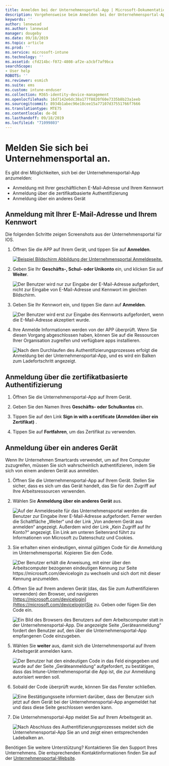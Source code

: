 ```yaml
---
title: Anmelden bei der Unternehmensportal-App | Microsoft-Dokumentation
description: Vorgehensweise beim Anmelden bei der Unternehmensportal-App auf verschiedenen Plattformen.
keywords: ''
author: lenewsad
ms.author: lanewsad
manager: dougeby
ms.date: 09/18/2019
ms.topic: article
ms.prod: ''
ms.service: microsoft-intune
ms.technology: ''
ms.assetid: cfd214bc-f072-4808-af2e-a3cbf7af9bca
searchScope:
- User help
ROBOTS: ''
ms.reviewer: esmich
ms.suite: ems
ms.custom: intune-enduser
ms.collection: M365-identity-device-management
ms.openlocfilehash: 16d7142e6dc38a177f8820f60e7335b8b23a1eeb
ms.sourcegitcommit: 8934b1abec96e18cee15a77107d37551766f7666
ms.translationtype: MTE75
ms.contentlocale: de-DE
ms.lasthandoff: 09/18/2019
ms.locfileid: "71099803"
---
```

# <a name="sign-in-to-company-portal"></a>Melden Sie sich bei Unternehmensportal an.  

Es gibt drei Möglichkeiten, sich bei der Unternehmensportal-App anzumelden:

* Anmeldung mit Ihrer geschäftlichen E-Mail-Adresse und Ihrem Kennwort  
* Anmeldung über die zertifikatbasierte Authentifizierung  
* Anmeldung über ein anderes Gerät    


## <a name="sign-in-with-your-email-address-and-password"></a>Anmeldung mit Ihrer E-Mail-Adresse und Ihrem Kennwort
Die folgenden Schritte zeigen Screenshots aus der Unternehmensportal für IOS.  

1. Öffnen Sie die APP auf Ihrem Gerät, und tippen Sie auf **Anmelden**.  

   [![Beispiel Bildschirm Abbildung der Unternehmensportal Anmeldeseite. ](/intune-user-help/media/intune-ios-cp-signin-1908.png)](/intune-user-help/media/intune-ios-cp-signin-lightbox-1908.png#lightbox)  


2. Geben Sie Ihr **Geschäfts-, Schul- oder Unikonto** ein, und klicken Sie auf **Weiter**.

   ![Der Benutzer wird nur zur Eingabe der E-Mail-Adresse aufgefordert, nicht zur Eingabe von E-Mail-Adresse und Kennwort im gleichen Bildschirm.](/intune-user-help/media/cp_ios_aad_signin_after_1804_002.png)

3. Geben Sie Ihr Kennwort ein, und tippen Sie dann auf **Anmelden**.

   ![Der Benutzer wird erst zur Eingabe des Kennworts aufgefordert, wenn die E-Mail-Adresse akzeptiert wurde.](/intune-user-help/media/cp_ios_aad_signin_after_1804_003.png)

4. Ihre Anmelde Informationen werden von der APP überprüft. Wenn Sie diesen Vorgang abgeschlossen haben, können Sie auf die Ressourcen Ihrer Organisation zugreifen und verfügbare apps installieren.  

   ![Nach dem Durchlaufen des Authentifizierungsprozesses erfolgt die Anmeldung bei der Unternehmensportal-App, und es wird ein Balken zum Ladefortschritt angezeigt.](/intune-user-help/media/cp_ios_aad_signin_after_1804_004.png)

## <a name="sign-in-with-certificate-based-authentication"></a>Anmeldung über die zertifikatbasierte Authentifizierung

1. Öffnen Sie die Unternehmensportal-App auf Ihrem Gerät.  

2. Geben Sie den Namen Ihres **Geschäfts- oder Schulkontos** ein.  

3. Tippen Sie auf den Link **Sign in with a certificate (Anmelden über ein Zertifikat)** .  

4. Tippen Sie auf **Fortfahren**, um das Zertifikat zu verwenden.  

## <a name="sign-in-from-another-device"></a>Anmeldung über ein anderes Gerät

Wenn Ihr Unternehmen Smartcards verwendet, um auf Ihre Computer zuzugreifen, müssen Sie sich wahrscheinlich authentifizieren, indem Sie sich von einem anderen Gerät aus anmelden.  

1. Öffnen Sie die Unternehmensportal-App auf Ihrem Gerät. Stellen Sie sicher, dass es sich um das Gerät handelt, das Sie für den Zugriff auf Ihre Arbeitsressourcen verwenden.       

1. Wählen Sie **Anmeldung über ein anderes Gerät** aus.  

   ![Auf der Anmeldeseite für das Unternehmensportal werden die Benutzer zur Eingabe ihrer E-Mail-Adresse aufgefordert.  Ferner werden die Schaltfläche „Weiter“ und der Link „Von anderem Gerät aus anmelden“ angezeigt. Außerdem wird der Link „Kein Zugriff auf Ihr Konto?“ angezeigt. Ein Link am unteren Seitenrand führt zu Informationen von Microsoft zu Datenschutz und Cookies.](/intune-user-help/media/cp_ios_aad_signin_after_1804_005.png)

2. Sie erhalten einen eindeutigen, einmal gültigen Code für die Anmeldung im Unternehmensportal. Kopieren Sie den Code.

   ![Der Benutzer erhält die Anweisung, mit einer über den Arbeitscomputer bezogenen eindeutigen Kennung zur Seite https://microsoft.com/devicelogin zu wechseln und sich dort mit dieser Kennung anzumelden.](/intune-user-help/media/cp_ios_aad_signin_after_1804_006.png)

3. Öffnen Sie auf Ihrem anderen Gerät (das, das Sie zum Authentifizieren verwenden) den Browser, und navigieren [https://microsoft.com/devicelogin](https://microsoft.com/devicelogin)Sie zu. Geben oder fügen Sie den Code ein.  

   ![Ein Bild des Browsers des Benutzers auf dem Arbeitscomputer statt in der Unternehmensportal-App. Die angezeigte Seite „Geräteanmeldung“ fordert den Benutzer auf, den über die Unternehmensportal-App empfangenen Code einzugeben.](/intune/media/cp_ios_aad_signin_from_another_device_after_1704_004.png)

4. Wählen Sie __weiter__ aus, damit sich die Unternehmensportal auf Ihrem Arbeitsgerät anmelden kann.   

   ![Der Benutzer hat den eindeutigen Code in das Feld eingegeben und wurde auf der Seite „Geräteanmeldung“ aufgefordert, zu bestätigen, dass das Intune-Unternehmensportal die App ist, die zur Anmeldung autorisiert werden soll.](/intune/media/cp_ios_aad_signin_from_another_device_after_1704_005.png)

5. Sobald der Code überprüft wurde, können Sie das Fenster schließen.  

   ![Eine Bestätigungsseite informiert darüber, dass der Benutzer sich jetzt auf dem Gerät bei der Unternehmensportal-App angemeldet hat und dass diese Seite geschlossen werden kann.](/intune/media/cp_ios_aad_signin_from_another_device_after_1704_006.png)

6. Die Unternehmensportal-App meldet Sie auf Ihrem Arbeitsgerät an.  

   ![Nach Abschluss des Authentifizierungsprozesses meldet sich die Unternehmensportal-App Sie an und zeigt einen entsprechenden Ladebalken an.](/intune-user-help/media/cp_ios_aad_signin_after_1804_007.png)

Benötigen Sie weitere Unterstützung? Kontaktieren Sie den Support Ihres Unternehmens. Die entsprechenden Kontaktinformationen finden Sie auf der [Unternehmensportal-Website](https://go.microsoft.com/fwlink/?linkid=2010980).  

